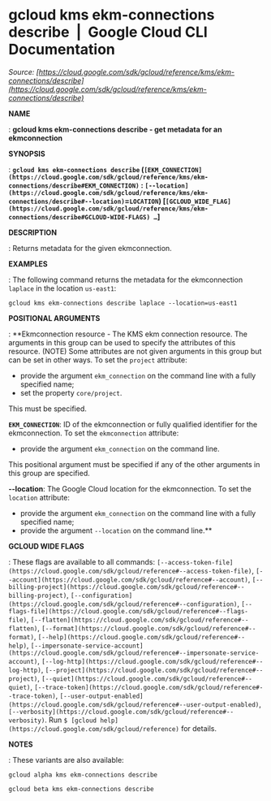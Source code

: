# gcloud kms ekm-connections describe  |  Google Cloud CLI Documentation

*Source: [https://cloud.google.com/sdk/gcloud/reference/kms/ekm-connections/describe](https://cloud.google.com/sdk/gcloud/reference/kms/ekm-connections/describe)*

**NAME**

: **gcloud kms ekm-connections describe - get metadata for an ekmconnection**

**SYNOPSIS**

: **`gcloud kms ekm-connections describe` (`[EKM_CONNECTION](https://cloud.google.com/sdk/gcloud/reference/kms/ekm-connections/describe#EKM_CONNECTION)` : `[--location](https://cloud.google.com/sdk/gcloud/reference/kms/ekm-connections/describe#--location)`=`LOCATION`) [`[GCLOUD_WIDE_FLAG](https://cloud.google.com/sdk/gcloud/reference/kms/ekm-connections/describe#GCLOUD-WIDE-FLAGS) …`]**

**DESCRIPTION**

: Returns metadata for the given ekmconnection.

**EXAMPLES**

: The following command returns the metadata for the ekmconnection
`laplace` in the location `us-east1`:

```
gcloud kms ekm-connections describe laplace --location=us-east1
```

**POSITIONAL ARGUMENTS**

: **Ekmconnection resource - The KMS ekm connection resource. The arguments in this
group can be used to specify the attributes of this resource. (NOTE) Some
attributes are not given arguments in this group but can be set in other ways.
To set the `project` attribute:

- provide the argument `ekm_connection` on the command line with a
fully specified name;
- set the property `core/project`.

This must be specified.

**`EKM_CONNECTION`**:
ID of the ekmconnection or fully qualified identifier for the ekmconnection.
To set the `ekmconnection` attribute:

- provide the argument `ekm_connection` on the command line.

This positional argument must be specified if any of the other arguments in this
group are specified.

**--location**:
The Google Cloud location for the ekmconnection.
To set the `location` attribute:

- provide the argument `ekm_connection` on the command line with a
fully specified name;
- provide the argument `--location` on the command line.**

**GCLOUD WIDE FLAGS**

: These flags are available to all commands: `[--access-token-file](https://cloud.google.com/sdk/gcloud/reference#--access-token-file)`,
`[--account](https://cloud.google.com/sdk/gcloud/reference#--account)`, `[--billing-project](https://cloud.google.com/sdk/gcloud/reference#--billing-project)`,
`[--configuration](https://cloud.google.com/sdk/gcloud/reference#--configuration)`,
`[--flags-file](https://cloud.google.com/sdk/gcloud/reference#--flags-file)`,
`[--flatten](https://cloud.google.com/sdk/gcloud/reference#--flatten)`, `[--format](https://cloud.google.com/sdk/gcloud/reference#--format)`, `[--help](https://cloud.google.com/sdk/gcloud/reference#--help)`, `[--impersonate-service-account](https://cloud.google.com/sdk/gcloud/reference#--impersonate-service-account)`,
`[--log-http](https://cloud.google.com/sdk/gcloud/reference#--log-http)`,
`[--project](https://cloud.google.com/sdk/gcloud/reference#--project)`, `[--quiet](https://cloud.google.com/sdk/gcloud/reference#--quiet)`, `[--trace-token](https://cloud.google.com/sdk/gcloud/reference#--trace-token)`, `[--user-output-enabled](https://cloud.google.com/sdk/gcloud/reference#--user-output-enabled)`,
`[--verbosity](https://cloud.google.com/sdk/gcloud/reference#--verbosity)`.
Run `$ [gcloud help](https://cloud.google.com/sdk/gcloud/reference)` for details.

**NOTES**

: These variants are also available:

```
gcloud alpha kms ekm-connections describe
```

```
gcloud beta kms ekm-connections describe
```
